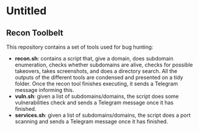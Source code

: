 # Untitled

## Recon Toolbelt

This repository contains a set of tools used for bug hunting:

- **recon.sh**: contains a script that, give a domain, does subdomain enumeration, checks whether subdomains are alive, checks for possible takeovers, takes screenshots, and does a directory search. All the outputs of the different tools are condensed and presented on a tidy folder. Once the recon tool finishes executing, it sends a Telegram message informing this.
- **vuln.sh**: given a list of subdomains/domains, the script does some vulnerabilities check and sends a Telegram message once it has finished.
- **services.sh**: given a list of subdomains/domains, the script does a port scanning and sends a Telegram message once it has finished.